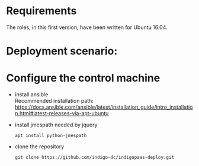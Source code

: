 # Requirements

The roles, in this first version, have been written for Ubuntu 16.04.

# Deployment scenario:



# Configure the control machine

- install ansible <br>Recommended installation path: https://docs.ansible.com/ansible/latest/installation_guide/intro_installation.html#latest-releases-via-apt-ubuntu

- install jmespath needed by jquery
  ````
  apt install python-jmespath
  ````

- clone the repository
  ````
  git clone https://github.com/indigo-dc/indigopaas-deploy.git
  ````





  
